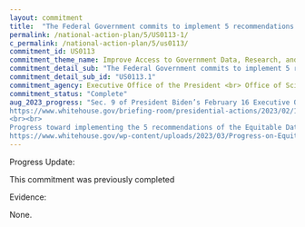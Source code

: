 ```yaml
---
layout: commitment
title:  "The Federal Government commits to implement 5 recommendations from the Equitable Data Working Group, including by rechartering the Equitable Data Working Group as a subcommittee of the Office of Science and Technology Policy’s National Science and Technology Council.  "
permalink: /national-action-plan/5/US0113-1/
c_permalink: /national-action-plan/5/us0113/
commitment_id: US0113
commitment_theme_name: Improve Access to Government Data, Research, and Information
commitment_detail_sub: "The Federal Government commits to implement 5 recommendations from the Equitable Data Working Group, including by rechartering the Equitable Data Working Group as a subcommittee of the Office of Science and Technology Policy’s National Science and Technology Council.  "
commitment_detail_sub_id: "US0113.1"
commitment_agency: Executive Office of the President <br> Office of Science and Technology Policy
commitment_status: "Complete"
aug_2023_progress: "Sec. 9 of President Biden’s February 16 Executive Order on Further Advancing Racial Equity and Support for Underserved Communities through the Federal Government codifies the role of the Subcommittee on Equitable Data:
https://www.whitehouse.gov/briefing-room/presidential-actions/2023/02/16/executive-order-on-further-advancing-racial-equity-and-support-for-underserved-communities-through-the-federal-government/
<br><br>
Progress toward implementing the 5 recommendations of the Equitable Data Working Group can be found in the following report:
https://www.whitehouse.gov/wp-content/uploads/2023/03/Progress-on-Equitable-Data-Mar2023.pdf"
---
```

Progress Update: 

This commitment was previously completed

Evidence: 

None.